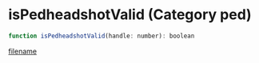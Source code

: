 # isPedheadshotValid (Category ped)

```js
function isPedheadshotValid(handle: number): boolean
```

[filename](isPedheadshotValid_m.md ':include')